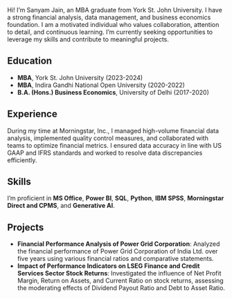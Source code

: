 Hi! I’m Sanyam Jain, an MBA graduate from York St. John University. I have a strong financial analysis, data management, and business economics foundation. I am a motivated individual who values collaboration, attention to detail, and continuous learning. I’m currently seeking opportunities to leverage my skills and contribute to meaningful projects.

## Education
- **MBA**, York St. John University (2023-2024)  
- **MBA**, Indira Gandhi National Open University (2020-2022)  
- **B.A. (Hons.) Business Economics**, University of Delhi (2017-2020)  

## Experience
During my time at Morningstar, Inc., I managed high-volume financial data analysis, implemented quality control measures, and collaborated with teams to optimize financial metrics. I ensured data accuracy in line with US GAAP and IFRS standards and worked to resolve data discrepancies efficiently.

## Skills
I’m proficient in **MS Office**, **Power BI**, **SQL**, **Python**, **IBM SPSS**, **Morningstar Direct and CPMS**, and **Generative AI**.

## Projects
- **Financial Performance Analysis of Power Grid Corporation**:
  Analyzed the financial performance of Power Grid Corporation of India Ltd. over five years using various financial ratios and comparative statements.
- **Impact of Performance Indicators on LSEG Finance and Credit Services Sector Stock Returns**: Investigated the influence of Net Profit Margin, Return on Assets, and Current Ratio on stock returns, assessing the moderating effects of Dividend Payout Ratio and Debt to Asset Ratio.
